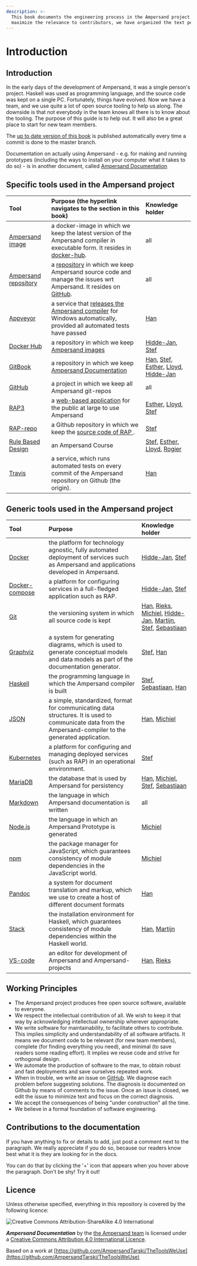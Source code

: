 ```yaml
---
description: >-
  This book documents the engineering process in the Ampersand project. To
  maximize the relevance to contributors, we have organized the text per tool.
---
```


# Introduction

## Introduction

In the early days of the development of Ampersand, it was a single person's project. Haskell was used as programming language, and the source code was kept on a single PC. Fortunately, things have evolved. Now we have a team, and we use quite a lot of open source tooling to help us along. The downside is that not everybody in the team knows all there is to know about the tooling. The purpose of this guide is to help out. It will also be a great place to start for new team members.

The [up to date version of this book](http://ampersandtarski.gitbooks.io/the-tools-we-use-for-ampersand/) is published automatically every time a commit is done to the master branch.

Documentation on actually using Ampersand - e.g. for making and running prototypes \(including the ways to install on your computer what it takes to do so\) - is in another document, called [Ampersand Documentation](https://ampersandtarski.gitbook.io/documentation/)

## Specific tools used in the Ampersand project

| Tool | Purpose \(the hyperlink navigates to the section in this book\) | Knowledge holder |
| :--- | :--- | :--- |
| [Ampersand image](https://hub.docker.com/r/ampersandtarski/ampersand-prototype/) | a docker-image in which we keep the latest version of the Ampersand compiler in executable form. It resides in [docker-hub](https://hub.docker.com/r/ampersandtarski/ampersand/). | all |
| [Ampersand repository](https://github.com/AmpersandTarski/Ampersand/) | a [repository](gitbook/getting-started-with-gitbook.md) in which we keep Ampersand source code and manage the issues wrt Ampersand. It resides on [GitHub](https://github.com/AmpersandTarski/Ampersand). | all |
| [Appveyor](https://ci.appveyor.com/project/hanjoosten/ampersand) | a service that [releases the Ampersand compiler](git/releasing-ampersand-and-workflow-details.md) for Windows automatically, provided all automated tests have passed | [Han](https://github.com/hanjoosten) |
| [Docker Hub](https://hub.docker.com/u/ampersandtarski/) | a repository in which we keep [Ampersand images](installation-of-rap/making-docker-images.md) | [Hidde-Jan](https://github.com/hidde-jan), [Stef](https://github.com/stefjoosten) |
| [GitBook](https://www.ou.nl/-/IM0403_Rule-Based-Design) | a repository in which we keep [Ampersand Documentation](gitbook/) | [Han](https://github.com/hanjoosten), [Stef](https://github.com/stefjoosten), [Esther](https://github.com/EstherHageraats), [Lloyd](https://github.com/LloydRutledge), [Hidde-Jan](https://github.com/hidde-jan) |
| [GitHub](https://github.com/AmpersandTarski/) | a project in which we keep all Ampersand git-repos | all |
| [RAP3](http://ampersand.tarski.nl/RAP3/) | a [web-based application](functionality-of-rap3/) for the public at large to use Ampersand | [Esther](https://github.com/EstherHageraats), [Lloyd](https://github.com/LloydRutledge), [Stef](https://github.com/stefjoosten) |
| [RAP-repo](https://github.com/AmpersandTarski/RAP/) | a Github repository in which we keep the [source code of RAP ](installation-of-rap/). | [Stef](https://github.com/stefjoosten) |
| [Rule Based Design](https://www.ou.nl/-/IM0403_Rule-Based-Design) | an Ampersand Course | [Stef](https://github.com/stefjoosten), [Esther](https://github.com/EstherHageraats), [Lloyd](https://github.com/LloydRutledge), [Rogier](https://github.com/rvandewetering) |
| [Travis](https://travis-ci.org/AmpersandTarski/Ampersand) | a service, which runs automated tests on every commit of the Ampersand repository on Github \(the origin\). | [Han](https://github.com/hanjoosten) |

## Generic tools used in the Ampersand project

| Tool | Purpose | Knowledge holder |
| :--- | :--- | :--- |
| [Docker](https://www.docker.com/) | the platform for technology agnostic, fully automated deployment of services such as Ampersand and applications developed in Ampersand. | [Hidde-Jan](https://github.com/hidde-jan), [Stef](https://github.com/stefjoosten) |
| [Docker-compose](https://docs.docker.com/compose/) | a platform for configuring services in a full-fledged application such as RAP. | [Hidde-Jan](https://github.com/hidde-jan), [Stef](https://github.com/stefjoosten) |
| [Git](https://git-scm.com/community) | the versioning system in which all source code is kept | [Han](https://github.com/hanjoosten), [Rieks](https://github.com/RieksJ), [Michiel](https://github.com/Michiel-s), [Hidde-Jan](https://github.com/hidde-jan), [Martijn](https://github.com/Oblosys), [Stef](https://github.com/stefjoosten), [Sebastiaan](https://github.com/sjcjoosten) |
| [Graphviz](https://www.graphviz.org/) | a system for generating diagrams, which is used to generate conceptual models and data models as part of the documentation generator. | [Stef](https://github.com/stefjoosten), [Han](https://github.com/hanjoosten) |
| [Haskell](https://www.haskell.org/) | the programming language in which the Ampersand compiler is built | [Stef](https://github.com/stefjoosten), [Sebastiaan](https://github.com/sjcjoosten), [Han](https://github.com/hanjoosten) |
| [JSON](https://www.json.org/) | a simple, standardized, format for communicating data structures. It is used to communicate data from the Ampersand-compiler to the generated application. | [Han](https://github.com/hanjoosten), [Michiel](https://github.com/Michiel-s) |
| [Kubernetes](https://kubernetes.io/) | a platform for configuring and managing deployed services \(such as RAP\) in an operational environment. | [Stef](https://github.com/stefjoosten) |
| [MariaDB](https://mariadb.org/) | the database that is used by Ampersand for persistency | [Han](https://github.com/hanjoosten), [Michiel](https://github.com/Michiel-s), [Stef](https://github.com/stefjoosten), [Sebastiaan](https://github.com/sjcjoosten) |
| [Markdown](https://www.markdownguide.org/) | the language in which Ampersand documentation is written | all |
| [Node.js](https://nodejs.org/) | the language in which an Ampersand Prototype is generated | [Michiel](https://github.com/Michiel-s) |
| [npm](https://www.npmjs.com/) | the package manager for JavaScript, which guarantees consistency of module dependencies in the JavaScript world. | [Michiel](https://github.com/Michiel-s) |
| [Pandoc](https://pandoc.org/) | a system for document translation and markup, which we use to create a host of different document formats | [Han](https://github.com/hanjoosten) |
| [Stack](https://www.haskellstack.org/) | the installation environment for Haskell, which guarantees consistency of module dependencies within the Haskell world. | [Han](https://github.com/hanjoosten), [Martijn](https://github.com/Oblosys) |
| [VS-code](https://code.visualstudio.com/) | an editor for development of Ampersand and Ampersand-projects | [Han](https://github.com/hanjoosten), [Rieks](https://github.com/RieksJ) |

## Working Principles

* The Ampersand project produces free open source software, available to everyone.
* We respect the intellectual contribution of all. We wish to keep it that way by acknowledging intellectual ownership wherever appropriate.
* We write software for maintainability, to facilitate others to contribute. This implies simplicity and understandability of all software artifacts. It means we document code to be relevant \(for new team members\), complete \(for finding everything you need\), and minimal \(to save readers some reading effort\). It implies we reuse code and strive for orthogonal design.
* We automate the production of software to the max, to obtain robust and fast deployments and save ourselves repeated work.
* When in trouble, we write an issue on [GitHub](https://github.com/AmpersandTarski/Ampersand/). We diagnose each problem before suggesting solutions. The diagnosis is documented on Github by means of comments to the issue. Once an issue is closed, we edit the issue to minimize text and focus on the correct diagnosis.
* We accept the consequences of being "under construction" all the time.
* We believe in a formal foundation of software engineering.

## Contributions to the documentation

If you have anything to fix or details to add, just post a comment next to the paragraph. We really appreciate if you do so, because our readers know best what it is they are looking for in the docs.

You can do that by clicking the '+' icon that appears when you hover above the paragraph. Don't be shy! Try it out!

## Licence

Unless otherwise specified, everything in this repository is covered by the following licence:

![Creative Commons Attribution-ShareAlike 4.0 International](https://licensebuttons.net/l/by-sa/4.0/88x31.png)

_**Ampersand Documentation**_ by the [the Ampersand team](http://www.gitbook.com/@ampersandtarski/) is licensed under a [Creative Commons Attribution 4.0 International Licence](http://creativecommons.org/licenses/by-sa/4.0/).

Based on a work at [https://github.com/AmpersandTarski/TheToolsWeUse](https://github.com/AmpersandTarski/TheToolsWeUse)

